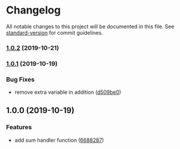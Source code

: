 # Changelog

All notable changes to this project will be documented in this file. See [standard-version](https://github.com/conventional-changelog/standard-version) for commit guidelines.

### [1.0.2](https://github.com/davixyz/ccc/compare/v1.0.1...v1.0.2) (2019-10-21)

### [1.0.1](https://github.com/davixyz/ccc/compare/v1.0.0...v1.0.1) (2019-10-19)


### Bug Fixes

* remove extra variable in addition ([d509be0](https://github.com/davixyz/ccc/commit/d509be0e4859625c3704d52ab9f284bfe4893baf))

## 1.0.0 (2019-10-19)


### Features

* add sum handler function ([6688287](https://github.com/davixyz/ccc/commit/6688287b1d316cca1dc8c1a22fac1376e0a4eda2))
